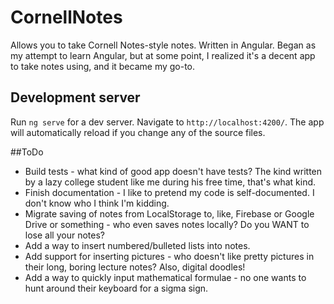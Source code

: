 # CornellNotes

Allows you to take Cornell Notes-style notes. Written in Angular. Began as my attempt to learn Angular, but at some point, I realized it's a decent app to take notes using, and it became my go-to.

## Development server

Run `ng serve` for a dev server. Navigate to `http://localhost:4200/`. The app will automatically reload if you change any of the source files.

##ToDo
- Build tests - what kind of good app doesn't have tests? The kind written by a lazy college student like me during his free time, that's what kind.
- Finish documentation - I like to pretend my code is self-documented. I don't know who I think I'm kidding.
- Migrate saving of notes from LocalStorage to, like, Firebase or Google Drive or something - who even saves notes locally? Do you WANT to lose all your notes?
- Add a way to insert numbered/bulleted lists into notes.
- Add support for inserting pictures - who doesn't like pretty pictures in their long, boring lecture notes? Also, digital doodles!
- Add a way to quickly input mathematical formulae - no one wants to hunt around their keyboard for a sigma sign.
